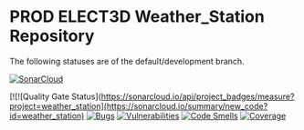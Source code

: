 # PROD ELECT3D Weather_Station Repository

The following statuses are of the default/development branch.

[![SonarCloud](https://sonarcloud.io/images/project_badges/sonarcloud-black.svg)](https://sonarcloud.io/summary/new_code?id=weather_station)

[![![Quality Gate Status](https://sonarcloud.io/api/project_badges/measure?project=weather_station](https://sonarcloud.io/summary/new_code?id=weather_station) [![Bugs](https://sonarcloud.io/api/project_badges/measure?project=weather_station)](https://sonarcloud.io/summary/new_code?id=weather_station) [![Vulnerabilities](https://sonarcloud.io/api/project_badges/measure?project=weather_station)](https://sonarcloud.io/summary/new_code?id=weather_station) [![Code Smells](https://sonarcloud.io/api/project_badges/measure?project=weather_station)](https://sonarcloud.io/summary/new_code?id=weather_station) [![Coverage](https://sonarcloud.io/api/project_badges/measure?project=weather_station)](https://sonarcloud.io/summary/new_code?id=weather_station)
